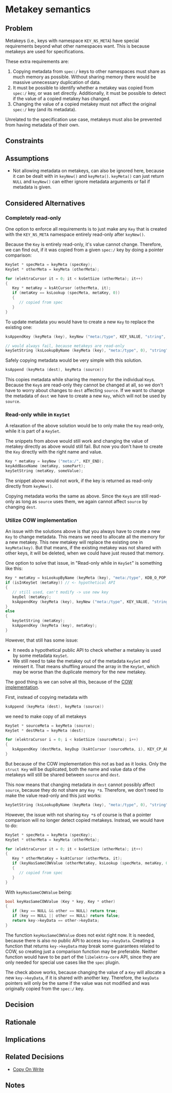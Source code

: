 # Metakey semantics

## Problem

Metakeys (i.e., keys with namespace `KEY_NS_META`) have special requirements beyond what other namespaces want.
This is because metakeys are used for specifications.

These extra requirements are:

1. Copying metadata from `spec:/` keys to other namespaces must share as much memory as possible.
   Without sharing memory there would be massive unnecessary duplication of data.
2. It must be possible to identify whether a metakey was copied from `spec:/` key, or was set directly.
   Additionally, it must be possible to detect if the value of a copied metakey has changed.
3. Changing the value of a copied metakey must not affect the original `spec:/` key (and its metadata).

Unrelated to the specification use case, metakeys must also be prevented from having metadata of their own.

## Constraints

## Assumptions

- Not allowing metadata on metakeys, can also be ignored here, because it can be dealt with in `keyNew()` and `keyMeta()`.
  `keyMeta()` can just return `NULL` and `keyNew()` can either ignore metadata arguments or fail if metadata is given.

## Considered Alternatives

### Completely read-only

One option to enforce all requirements is to just make any `Key` that is created with the `KEY_NS_META` namespace entirely read-only after `keyNew()`.

Because the `Key` is entirely read-only, it's value cannot change.
Therefore, we can find out, if it was copied from a given `spec:/` key by doing a pointer comparison:

```c
KeySet * specMeta = keyMeta (specKey);
KeySet * otherMeta = keyMeta (otherMeta);

for (elektraCursor it = 0; it < ksGetSize (otherMeta); it++)
{
   Key * metaKey = ksAtCursor (otherMeta, it);
   if (metaKey == ksLookup (specMeta, metaKey, 0))
   {
      // copied from spec
   }
}
```

To update metadata you would have to create a new `Key` to replace the existing one:

```c
ksAppendKey (keyMeta (key), keyNew ("meta:/type", KEY_VALUE, "string", KEY_END));

// would always fail, because metakeys are read-only
keySetString (ksLookupByName (keyMeta (key), "meta:/type", 0), "string");
```

Safely copying metadata would be very simple with this solution.

```c
ksAppend (keyMeta (dest), keyMeta (source))
```

This copies metadata while sharing the memory for the individual `Key`s.
Because the `Key`s are read-only they cannot be changed at all, so we don't have to worry about changes to `dest` affecting `source`.
If we want to change the metadata of `dest` we have to create a new `Key`, which will not be used by `source`.

### Read-only while in `KeySet`

A relaxation of the above solution would be to only make the `Key` read-only, while it is part of a `KeySet`.

The snippets from above would still work and changing the value of metakey directly as above would still fail.
But now you don't have to create the `Key` directly with the right name and value.

```c
Key * metaKey = keyNew ("meta:/", KEY_END);
keyAddBaseName (metaKey, somePart);
keySetString (metaKey, someValue);
```

The snippet above would not work, if the key is returned as read-only directly from `keyNew()`.

Copying metadata works the same as above.
Since the `Key`s are still read-only as long as `source` uses them, we again cannot affect `source` by changing `dest`.

### Utilize COW implementation

An issue with the solutions above is that you always have to create a new `Key` to change metadata.
This means we need to allocate all the memory for a new metakey.
This new metakey will replace the existing one in `keyMeta(key)`.
But that means, if the existing metakey was not shared with other keys, it will be deleted, when we could have just reused that memory.

One option to solve that issue, in "Read-only while in `KeySet`" is something like this:

```c
Key * metaKey = ksLookupByName (keyMeta (key), "meta:/type", KDB_O_POP);
if (isInKeySet (metaKey)) // <- hypothetical API
{
   // still used, can't modify -> use new key
   keyDel (metaKey);
   ksAppendKey (keyMeta (key), keyNew ("meta:/type", KEY_VALUE, "string", KEY_END));
}
else
{
   keySetString (metaKey);
   ksAppendKey (keyMeta (key), metaKey);
}
```

However, that still has some issue:

- It needs a hypothetical public API to check whether a metakey is used by some metadata `KeySet`.
- We still need to take the metakey out of the metadata `KeySet` and reinsert it.
  That means shuffling around the array in the `KeySet`, which may be worse than the duplicate memory for the new metakey.

The good thing is we can solve all this, because of the [COW implementation](../1_in_discussion/copy_on_write.md).

First, instead of copying metadata with

```c
ksAppend (keyMeta (dest), keyMeta (source))
```

we need to make copy of all metakeys

```c
KeySet * sourceMeta = keyMeta (source);
KeySet * destMeta = keyMeta (dest);

for (elektraCursor i = 0; i < ksGetSize (sourceMeta); i++)
{
   ksAppendKey (destMeta, keyDup (ksAtCursor (sourceMeta, i), KEY_CP_ALL));
}
```

But because of the COW implementation this not as bad as it looks.
Only the `struct Key` will be duplicated, both the name and value data of the metakeys will still be shared between `source` and `dest`.

This now means that changing metadata in `dest` cannot possibly affect `source`, because they do not share any `Key *`s.
Therefore, we don't need to make the value read-only and this just works:

```c
keySetString (ksLookupByName (keyMeta (key), "meta:/type", 0), "string");
```

However, the issue with not sharing `Key *`s of course is that a pointer comparison will no longer detect copied metakeys.
Instead, we would have to do:

```c
KeySet * specMeta = keyMeta (specKey);
KeySet * otherMeta = keyMeta (otherMeta);

for (elektraCursor it = 0; it < ksGetSize (otherMeta); it++)
{
   Key * otherMetaKey = ksAtCursor (otherMeta, it);
   if (keyHasSameCOWValue (otherMetaKey, ksLookup (specMeta, metaKey, 0)))
   {
      // copied from spec
   }
}
```

With `keyHasSameCOWValue` being:

```c
bool keyHasSameCOWValue (Key * key, Key * other)
{
   if (key == NULL && other == NULL) return true;
   if (key == NULL || other == NULL) return false;
   return key->keyData == other->keyData;
}
```

The function `keyHasSameCOWValue` does not exist right now.
It is needed, because there is also no public API to access `key->keyData`.
Creating a function that returns `key->keyData` may break some guarantees related to COW, so creating just a comparison function may be preferable.
Neither function would have to be part of the `libelektra-core` API, since they are only needed for special use cases like the `spec` plugin.

The check above works, because changing the value of a `Key` will allocate a new `key->keyData`, if it is shared with another key.
Therefore, the `keyData` pointers will only be the same if the value was not modified and was originally copied from the `spec:/` key.

## Decision

## Rationale

## Implications

## Related Decisions

- [Copy On Write](../1_in_discussion/copy_on_write.md)

## Notes
